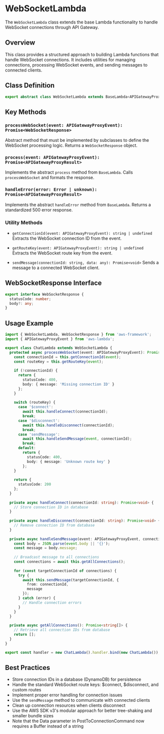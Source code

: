 # WebSocketLambda

The `WebSocketLambda` class extends the base Lambda functionality to handle WebSocket connections through API Gateway.

## Overview

This class provides a structured approach to building Lambda functions that handle WebSocket connections. It includes utilities for managing connections, processing WebSocket events, and sending messages to connected clients.

## Class Definition

```typescript
export abstract class WebSocketLambda extends BaseLambda<APIGatewayProxyEvent, APIGatewayProxyResult>
```

## Key Methods

### `processWebSocket(event: APIGatewayProxyEvent): Promise<WebSocketResponse>`

Abstract method that must be implemented by subclasses to define the WebSocket processing logic. Returns a `WebSocketResponse` object.

### `process(event: APIGatewayProxyEvent): Promise<APIGatewayProxyResult>`

Implements the abstract `process` method from `BaseLambda`. Calls `processWebSocket` and formats the response.

### `handleError(error: Error | unknown): Promise<APIGatewayProxyResult>`

Implements the abstract `handleError` method from `BaseLambda`. Returns a standardized 500 error response.

### Utility Methods

- `getConnectionId(event: APIGatewayProxyEvent): string | undefined`
  Extracts the WebSocket connection ID from the event.

- `getRouteKey(event: APIGatewayProxyEvent): string | undefined`
  Extracts the WebSocket route key from the event.

- `sendMessage(connectionId: string, data: any): Promise<void>`
  Sends a message to a connected WebSocket client.

## WebSocketResponse Interface

```typescript
export interface WebSocketResponse {
  statusCode: number;
  body?: any;
}
```

## Usage Example

```typescript
import { WebSocketLambda, WebSocketResponse } from 'aws-framework';
import { APIGatewayProxyEvent } from 'aws-lambda';

export class ChatLambda extends WebSocketLambda {
  protected async processWebSocket(event: APIGatewayProxyEvent): Promise<WebSocketResponse> {
    const connectionId = this.getConnectionId(event);
    const routeKey = this.getRouteKey(event);
    
    if (!connectionId) {
      return {
        statusCode: 400,
        body: { message: 'Missing connection ID' }
      };
    }
    
    switch (routeKey) {
      case '$connect':
        await this.handleConnect(connectionId);
        break;
      case '$disconnect':
        await this.handleDisconnect(connectionId);
        break;
      case 'sendMessage':
        await this.handleSendMessage(event, connectionId);
        break;
      default:
        return {
          statusCode: 400,
          body: { message: 'Unknown route key' }
        };
    }
    
    return {
      statusCode: 200
    };
  }
  
  private async handleConnect(connectionId: string): Promise<void> {
    // Store connection ID in database
  }
  
  private async handleDisconnect(connectionId: string): Promise<void> {
    // Remove connection ID from database
  }
  
  private async handleSendMessage(event: APIGatewayProxyEvent, connectionId: string): Promise<void> {
    const body = JSON.parse(event.body || '{}');
    const message = body.message;
    
    // Broadcast message to all connections
    const connections = await this.getAllConnections();
    
    for (const targetConnectionId of connections) {
      try {
        await this.sendMessage(targetConnectionId, {
          from: connectionId,
          message
        });
      } catch (error) {
        // Handle connection errors
      }
    }
  }
  
  private async getAllConnections(): Promise<string[]> {
    // Retrieve all connection IDs from database
    return [];
  }
}

export const handler = new ChatLambda().handler.bind(new ChatLambda());
```

## Best Practices

- Store connection IDs in a database (DynamoDB) for persistence
- Handle the standard WebSocket route keys: $connect, $disconnect, and custom routes
- Implement proper error handling for connection issues
- Use the `sendMessage` method to communicate with connected clients
- Clean up connection resources when clients disconnect
- Use the AWS SDK v3's modular approach for better tree-shaking and smaller bundle sizes
- Note that the Data parameter in PostToConnectionCommand now requires a Buffer instead of a string